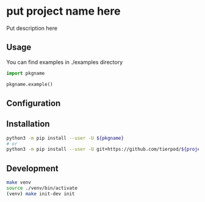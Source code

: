 put project name here
=====================

Put description here

Usage
-----

You can find examples in ./examples directory

```python
import pkgname

pkgname.example()
```

Configuration
-------------

Installation
------------

```bash
python3 -m pip install --user -U ${pkgname}
# or
python3 -m pip install --user -U git+https://github.com/tierpod/${projectname}#egg=${pkgname}
```

Development
-----------

```bash
make venv
source ./venv/bin/activate
(venv) make init-dev init
```
